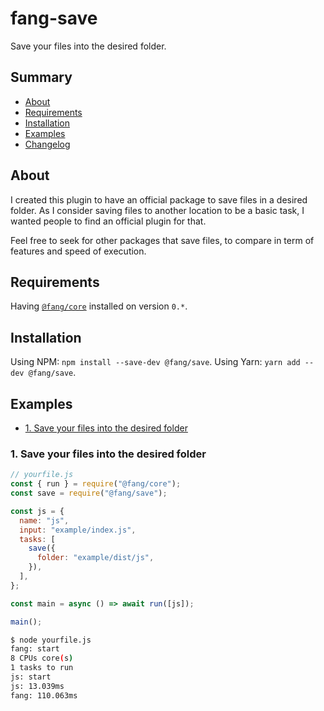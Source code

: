 # fang-save

Save your files into the desired folder.

## Summary

- [About](#about)
- [Requirements](#requirements)
- [Installation](#installation)
- [Examples](#examples)
- [Changelog](CHANGELOG.md)

## About

I created this plugin to have an official package to save files in a desired folder. As I consider saving files to another location to be a basic task, I wanted people to find an official plugin for that.

Feel free to seek for other packages that save files, to compare in term of features and speed of execution.

## Requirements

Having [`@fang/core`](https://npmjs.com/package/@fang/core) installed on version `0.*`.

## Installation

Using NPM: `npm install --save-dev @fang/save`.
Using Yarn: `yarn add --dev @fang/save`.

## Examples

- [1. Save your files into the desired folder](#1-save-your-files-into-the-desired-folder)

### 1. Save your files into the desired folder

```javascript
// yourfile.js
const { run } = require("@fang/core");
const save = require("@fang/save");

const js = {
  name: "js",
  input: "example/index.js",
  tasks: [
    save({
      folder: "example/dist/js",
    }),
  ],
};

const main = async () => await run([js]);

main();
```

```bash
$ node yourfile.js
fang: start
8 CPUs core(s)
1 tasks to run
js: start
js: 13.039ms
fang: 110.063ms
```
